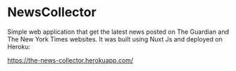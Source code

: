 # NewsCollector


Simple web application that get the latest news posted on The Guardian and The New York Times websites.
It was built using Nuxt Js and deployed on Heroku:

https://the-news-collector.herokuapp.com/